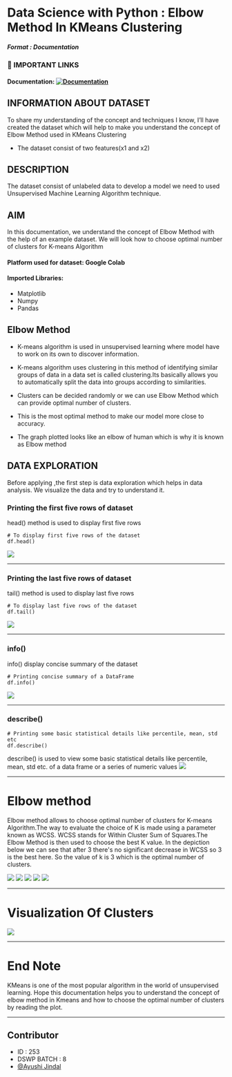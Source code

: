 # Data Science with Python : Elbow Method In KMeans Clustering 


##### Format : Documentation



  
### 🔗 IMPORTANT LINKS 
#### Documentation: [![Documentation](https://img.shields.io/badge/GitHub-100000?style=for-the-badge&logo=github&logoColor=white)](https://github.com/ayushijindal/winter-of-contributing/blob/Datascience_With_Python/Datascience_With_Python/Machine%20Learning/Tutorials/Elbow%20Method%20using%20KMeans%20Clustering/elbow_method.ipynb)



  
## INFORMATION ABOUT DATASET

To share my understanding of the concept and techniques I know, I’ll have created the dataset which will help to make you understand the concept of Elbow Method used in KMeans Clustering

* The dataset consist of two features(x1 and x2)

## DESCRIPTION
The dataset consist of unlabeled data to develop a model we need to used Unsupervised Machine Learning Algorithm technique.

## AIM
In this documentation, we understand the concept of Elbow Method with the help of an example dataset. We will look how to choose optimal number of clusters for K-means Algorithm

#### Platform used for dataset: Google Colab
#### Imported Libraries: 
- Matplotlib
- Numpy
- Pandas


## Elbow Method
* K-means algorithm is used in unsupervised learning where model have to work on its own to discover information.

* K-means algorithm uses clustering in this method of identifying similar groups of data in a data set is called clustering.Its basically allows you to automatically split the data into groups according to similarities.

* Clusters can be decided randomly or we can use Elbow Method which can provide optimal number of clusters.

* This is the most optimal method to make our model more close to accuracy.

* The graph plotted looks like an elbow of human which is why it is known as Elbow method



##  DATA EXPLORATION
Before applying ,the first step is data exploration which helps in data analysis. We visualize the data and try to understand it.

### Printing the first five rows of dataset

head() method is used to display first five rows


```
# To display first five rows of the dataset
df.head()

```



<img src='https://github.com/ayushijindal/winter-of-contributing/blob/Datascience_With_Python/Datascience_With_Python/Machine%20Learning/Tutorials/Elbow%20Method%20using%20KMeans%20Clustering/Images/head.PNG'>


---

### Printing the last five rows of dataset

tail() method is used to display last five rows 
```
# To display last five rows of the dataset
df.tail()
```

<img src='https://github.com/ayushijindal/winter-of-contributing/blob/Datascience_With_Python/Datascience_With_Python/Machine%20Learning/Tutorials/Elbow%20Method%20using%20KMeans%20Clustering/Images/tail.PNG'>


---

### info()

info() display concise summary of the dataset

```
# Printing concise summary of a DataFrame
df.info()
```



<img src='https://github.com/ayushijindal/winter-of-contributing/blob/Datascience_With_Python/Datascience_With_Python/Machine%20Learning/Tutorials/Elbow%20Method%20using%20KMeans%20Clustering/Images/info.PNG'>

---



### describe()


```
# Printing some basic statistical details like percentile, mean, std etc
df.describe()
```

describe() is used to view some basic statistical details like percentile, mean, std etc. of a data frame or a series of numeric values
<img src='https://github.com/ayushijindal/winter-of-contributing/blob/Datascience_With_Python/Datascience_With_Python/Machine%20Learning/Tutorials/Elbow%20Method%20using%20KMeans%20Clustering/Images/describe.PNG'>

---





# Elbow method
Elbow method allows to choose optimal number of clusters for K-means Algorithm.The way to evaluate the choice of K is made using a parameter known as WCSS. WCSS stands for Within Cluster Sum of Squares.The Elbow Method is then used to choose the best K value. In the depiction below we can see that after 3 there's no significant decrease in WCSS so 3 is the best here.
So the value of k is 3 which is the optimal number of clusters.

<img src='https://github.com/ayushijindal/winter-of-contributing/blob/Datascience_With_Python/Datascience_With_Python/Machine%20Learning/Tutorials/Elbow%20Method%20using%20KMeans%20Clustering/Images/em1.PNG'>

<img src='https://github.com/ayushijindal/winter-of-contributing/blob/Datascience_With_Python/Datascience_With_Python/Machine%20Learning/Tutorials/Elbow%20Method%20using%20KMeans%20Clustering/Images/em2.PNG'>

<img src='https://github.com/ayushijindal/winter-of-contributing/blob/Datascience_With_Python/Datascience_With_Python/Machine%20Learning/Tutorials/Elbow%20Method%20using%20KMeans%20Clustering/Images/em3.PNG'>

<img src='https://github.com/ayushijindal/winter-of-contributing/blob/Datascience_With_Python/Datascience_With_Python/Machine%20Learning/Tutorials/Elbow%20Method%20using%20KMeans%20Clustering/Images/em4.PNG'>

<img src='https://github.com/ayushijindal/winter-of-contributing/blob/Datascience_With_Python/Datascience_With_Python/Machine%20Learning/Tutorials/Elbow%20Method%20using%20KMeans%20Clustering/Images/em5.PNG'>


---

# Visualization Of Clusters
<img src='https://github.com/ayushijindal/winter-of-contributing/blob/Datascience_With_Python/Datascience_With_Python/Machine%20Learning/Tutorials/Elbow%20Method%20using%20KMeans%20Clustering/Images/plot.PNG'>



---

# End Note 
KMeans is one of the most popular algorithm in the world of unsupervised learning. Hope this documentation helps you to understand the concept of elbow method in Kmeans and how to choose the optimal number of clusters by reading the plot.

---

## Contributor
- ID : 253
- DSWP BATCH : 8
- [@Ayushi Jindal](https://github.com/ayushijindal)

